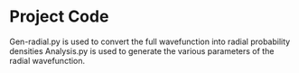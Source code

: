 # Project Code

Gen-radial.py is used to convert the full wavefunction into radial probability densities
Analysis.py is used to generate the various parameters of the radial wavefunction.

